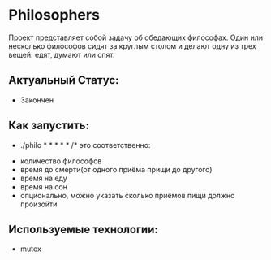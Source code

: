 # Philosophers
Проект представляет собой задачу об обедающих философах.
Один или несколько философов сидят за круглым столом и делают одну из трех вещей: едят, думают или спят.

## Актуальный Статус: 
* Закончен

## Как запустить:
* ./philo * * * * *
/* это соответственно:
- количество философов
- время до смерти(от одного приёма прищи до другого)
- время на еду
- время на сон
- опционально, можно указать сколько приёмов пищи должно произойти 
## Используемые технологии:
* mutex
